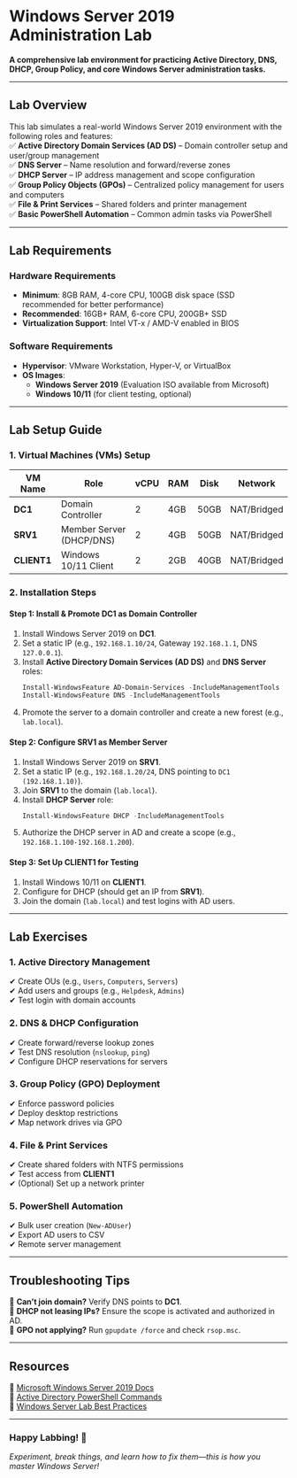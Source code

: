 # Windows Server 2019 Administration Lab  
**A comprehensive lab environment for practicing Active Directory, DNS, DHCP, Group Policy, and core Windows Server administration tasks.**  

---

## **Lab Overview**  
This lab simulates a real-world Windows Server 2019 environment with the following roles and features:  
✅ **Active Directory Domain Services (AD DS)** – Domain controller setup and user/group management  
✅ **DNS Server** – Name resolution and forward/reverse zones  
✅ **DHCP Server** – IP address management and scope configuration  
✅ **Group Policy Objects (GPOs)** – Centralized policy management for users and computers  
✅ **File & Print Services** – Shared folders and printer management  
✅ **Basic PowerShell Automation** – Common admin tasks via PowerShell  

---

## **Lab Requirements**  

### **Hardware Requirements**  
- **Minimum**: 8GB RAM, 4-core CPU, 100GB disk space (SSD recommended for better performance)  
- **Recommended**: 16GB+ RAM, 6-core CPU, 200GB+ SSD  
- **Virtualization Support**: Intel VT-x / AMD-V enabled in BIOS  

### **Software Requirements**  
- **Hypervisor**: VMware Workstation, Hyper-V, or VirtualBox  
- **OS Images**:  
  - **Windows Server 2019** (Evaluation ISO available from Microsoft)  
  - **Windows 10/11** (for client testing, optional)  

---

## **Lab Setup Guide**  

### **1. Virtual Machines (VMs) Setup**  
| **VM Name**  | **Role**               | **vCPU** | **RAM** | **Disk** | **Network** |  
|--------------|------------------------|----------|---------|----------|-------------|  
| **DC1**      | Domain Controller      | 2        | 4GB     | 50GB     | NAT/Bridged |  
| **SRV1**     | Member Server (DHCP/DNS)| 2        | 4GB     | 50GB     | NAT/Bridged |  
| **CLIENT1**  | Windows 10/11 Client   | 2        | 2GB     | 40GB     | NAT/Bridged |  

### **2. Installation Steps**  

#### **Step 1: Install & Promote DC1 as Domain Controller**  
1. Install Windows Server 2019 on **DC1**.  
2. Set a static IP (e.g., `192.168.1.10/24`, Gateway `192.168.1.1`, DNS `127.0.0.1`).  
3. Install **Active Directory Domain Services (AD DS)** and **DNS Server** roles:  
   ```powershell
   Install-WindowsFeature AD-Domain-Services -IncludeManagementTools
   Install-WindowsFeature DNS -IncludeManagementTools
   ```  
4. Promote the server to a domain controller and create a new forest (e.g., `lab.local`).  

#### **Step 2: Configure SRV1 as Member Server**  
1. Install Windows Server 2019 on **SRV1**.  
2. Set a static IP (e.g., `192.168.1.20/24`, DNS pointing to `DC1 (192.168.1.10)`).  
3. Join **SRV1** to the domain (`lab.local`).  
4. Install **DHCP Server** role:  
   ```powershell
   Install-WindowsFeature DHCP -IncludeManagementTools
   ```  
5. Authorize the DHCP server in AD and create a scope (e.g., `192.168.1.100-192.168.1.200`).  

#### **Step 3: Set Up CLIENT1 for Testing**  
1. Install Windows 10/11 on **CLIENT1**.  
2. Configure for DHCP (should get an IP from **SRV1**).  
3. Join the domain (`lab.local`) and test logins with AD users.  

---

## **Lab Exercises**  

### **1. Active Directory Management**  
✔ Create OUs (e.g., `Users`, `Computers`, `Servers`)  
✔ Add users and groups (e.g., `Helpdesk`, `Admins`)  
✔ Test login with domain accounts  

### **2. DNS & DHCP Configuration**  
✔ Create forward/reverse lookup zones  
✔ Test DNS resolution (`nslookup`, `ping`)  
✔ Configure DHCP reservations for servers  

### **3. Group Policy (GPO) Deployment**  
✔ Enforce password policies  
✔ Deploy desktop restrictions  
✔ Map network drives via GPO  

### **4. File & Print Services**  
✔ Create shared folders with NTFS permissions  
✔ Test access from **CLIENT1**  
✔ (Optional) Set up a network printer  

### **5. PowerShell Automation**  
✔ Bulk user creation (`New-ADUser`)  
✔ Export AD users to CSV  
✔ Remote server management  

---

## **Troubleshooting Tips**  
🔹 **Can’t join domain?** Verify DNS points to **DC1**.  
🔹 **DHCP not leasing IPs?** Ensure the scope is activated and authorized in AD.  
🔹 **GPO not applying?** Run `gpupdate /force` and check `rsop.msc`.  

---

## **Resources**  
📌 [Microsoft Windows Server 2019 Docs](https://docs.microsoft.com/en-us/windows-server/)  
📌 [Active Directory PowerShell Commands](https://learn.microsoft.com/en-us/powershell/module/activedirectory/)  
📌 [Windows Server Lab Best Practices](https://techcommunity.microsoft.com/)  

---

### **Happy Labbing!** 🚀  
_Experiment, break things, and learn how to fix them—this is how you master Windows Server!_
